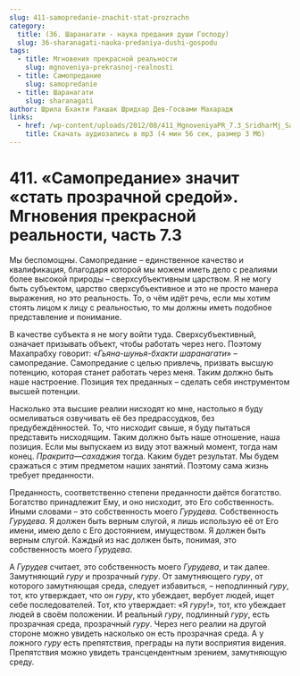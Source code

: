 ```yaml
---
slug: 411-samopredanie-znachit-stat-prozrachn
category:
  title: (36. Шаранагати - наука предания души Господу)
  slug: 36-sharanagati-nauka-predaniya-dushi-gospodu
tags:
  - title: Мгновения прекрасной реальности
    slug: mgnoveniya-prekrasnoj-realnosti
  - title: Самопредание
    slug: samopredanie
  - title: Шаранагати
    slug: sharanagati
author: Шрила Бхакти Ракшак Шридхар Дев-Госвами Махарадж
links:
  - href: /wp-content/uploads/2012/08/411_MgnoveniyaPR_7.3_SridharMj_Samopredaniye_znachit_stat_prozrachnoy_sredoy.mp3
    title: Скачать аудиозапись в mp3 (4 мин 56 сек, размер 3 Мб)
---
```


# 411. «Самопредание» значит «стать прозрачной средой». Мгновения прекрасной реальности, часть 7.3

Мы беспомощны. Самопредание – единственное качество и квалификация, благодаря которой мы можем иметь дело с реалиями более высокой природы – сверхсубъективным царством. Я не могу быть субъектом, царство сверхсубъективное и это не просто манера выражения, но это реальность. То, о чём идёт речь, если мы хотим стоять лицом к лицу с реальностью, то мы должны иметь подобное представление и понимание.

В качестве субъекта я не могу войти туда. Сверхсубъективный, означает призывать объект, чтобы работать через него. Поэтому Махапрабху говорит: «*Гьяна-шунья-бхакти шаранагати*» – самопредание. Самопредание с целью привлечь, призвать высшую потенцию, которая станет работать через меня. Таким должно быть наше настроение. Позиция тех преданных – сделать себя инструментом высшей потенции.

Насколько эта высшие реалии нисходят ко мне, настолько я буду осмеливаться озвучивать её без предрассудков, без предубеждённостей. То, что нисходит свыше, я буду пытаться представить нисходящим. Таким должно быть наше отношение, наша позиция. Если мы выпускаем из виду этот важный момент, тогда нам конец. *Пракрита*—*сахаджия* тогда. Каким будет результат. Мы будем сражаться с этим предметом наших занятий. Поэтому сама жизнь требует преданности.

Преданность, соответственно степени преданности даётся богатство. Богатство принадлежит Ему, и оно нисходит, это Его собственность. Иными словами – это собственность моего *Гурудева.* Собственность *Гурудева*. Я должен быть верным слугой, я лишь использую её от Его имени, имею дело с Его достоянием, имуществом. Я должен быть верным слугой. Каждый из нас должен быть, понимая, это собственность моего *Гурудева*.

А *Гурудев* считает, это собственность моего *Гурудева*, и так далее. Замутняющий *гуру* и прозрачный *гуру*. От замутняющего *гуру*, от которого замутняющая среда, следует избавиться, – неподлинный *гуру*, тот, кто утверждает, что он *гуру*, кто убеждает, вербует людей, ищет себе последователей. Тот, кто утверждает: «Я *гуру*!», тот, кто убеждает людей в своём положении. И реальный *гуру*, подлинный *гуру*, есть прозрачная среда, прозрачный *гуру*. Через него реалии на другой стороне можно увидеть насколько он есть прозрачная среда. А у ложного *гуру* есть препятствия, преграды на пути восприятия видения. Препятствия можно увидеть трансцендентным зрением, замутняющую среду.

